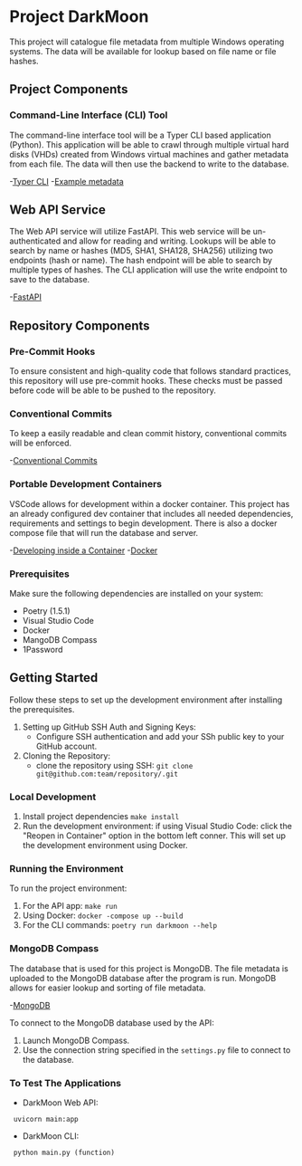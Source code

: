 # Project DarkMoon

This project will catalogue file metadata from multiple Windows operating systems. The data will be available for lookup based on file name or file hashes.

## Project Components

### Command-Line Interface (CLI) Tool

The command-line interface tool will be a Typer CLI based application (Python). This application will be able to crawl through multiple virtual hard disks (VHDs) created from Windows virtual machines and gather metadata from each file. The data will then use the backend to write to the database.

-[Typer CLI](https://typer.tiangolo.com) -[Example metadata](https://www.virustotal.com/gui/file/79bd6ba26c844639a596241f6a92fb453409738998ca60b79718534f3b0f9e65/details)

## Web API Service

The Web API service will utilize FastAPI. This web service will be un-authenticated and allow for reading and writing. Lookups will be able to search by name or hashes (MD5, SHA1, SHA128, SHA256) utilizing two endpoints (hash or name). The hash endpoint will be able to search by multiple types of hashes. The CLI application will use the write endpoint to save to the database.

-[FastAPI](https://fastapi.tiangolo.com)

## Repository Components

### Pre-Commit Hooks

To ensure consistent and high-quality code that follows standard practices, this repository will use pre-commit hooks. These checks must be passed before code will be able to be pushed to the repository.

### Conventional Commits

To keep a easily readable and clean commit history, conventional commits will be enforced.

-[Conventional Commits](https://www.conventionalcommits.org/en/v1.0.0/)

### Portable Development Containers

VSCode allows for development within a docker container. This project has an already configured dev container that includes all needed dependencies, requirements and settings to begin development. There is also a docker compose file that will run the database and server.

-[Developing inside a Container](https://code.visualstudio.com/docs/remote/containers) -[Docker](https://www.docker.com/)


### Prerequisites

Make sure the following dependencies are installed on your system:
- Poetry (1.5.1)
- Visual Studio Code
- Docker
- MangoDB Compass
- 1Password

## Getting Started

Follow these steps to set up the development environment after installing the prerequisites.
1. Setting up GitHub SSH Auth and Signing Keys:
    - Configure SSH authentication and add your SSh public key to your GitHub account.
2. Cloning the Repository:
    - clone the repository using SSH:
        `git clone git@github.com:team/repository/.git`

### Local Development

1. Install project dependencies
    `make install`
2. Run the development environment:
    if using Visual Studio Code: click the "Reopen in Container" option in the bottom left conner. This will set up the development environment using Docker.

### Running the Environment

To run the project environment:
1. For the API app:
    `make run`
2. Using Docker:
    `docker -compose up --build`
3. For the CLI commands:
    `poetry run darkmoon --help`

### MongoDB Compass

The database that is used for this project is MongoDB. The file metadata is uploaded to the MongoDB database after the program is run. MongoDB allows for easier lookup and sorting of file metadata.

-[MongoDB](https://www.mongodb.com)

To connect to the MongoDB database used by the API:
1. Launch MongoDB Compass.
2. Use the connection string specified in the `settings.py` file to connect to the database.

### To Test The Applications

- DarkMoon Web API:

```text
 uvicorn main:app
```

- DarkMoon CLI:

```text
 python main.py (function)
```
